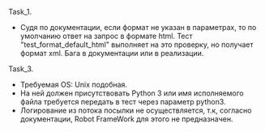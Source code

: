 Task_1. 
- Судя по документации, если формат не указан в параметрах, то по умолчанию ответ на запрос в формате html. 
Тест "test_format_default_html" выполняет на это проверку, но получает формат xml. Бага в документации или в реализации.

Task_3.
- Требуемая OS: Unix подобная. 
- На ней должен присутствовать Python 3 или имя исполняемого файла требуется передать в тест через параметр python3.
- Логирование из потока посылки не осуществляется, т.к, согласно документации, Robot FrameWork для этого не предназначен.
